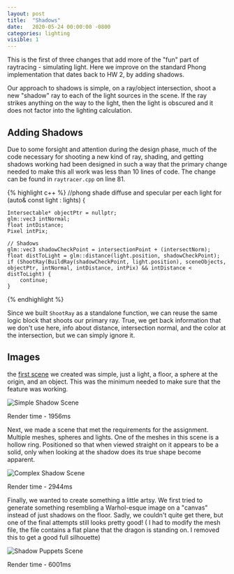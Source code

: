 ```yaml
---
layout: post
title:  "Shadows"
date:   2020-05-24 00:00:00 -0800
categories: lighting 
visible: 1
---
```


This is the first of three changes that add more of the "fun" part of raytracing - simulating light. Here we improve on the standard Phong implementation that dates back to HW 2, by adding shadows. 

Our approach to shadows is simple, on a ray/object intersection, shoot a new "shadow" ray to each of the light sources in the scene. If the ray strikes anything on the way to the light, then the light is obscured and it does not factor into the lighting calculation. 

## Adding Shadows

Due to some forsight and attention during the design phase, much of the code necessary for shooting a new kind of ray, shading, and getting shadows working had been designed in such a way that the primary change needed to make this all work was less than 10 lines of code. The change can be found in `raytracer.cpp` on line 81.

{% highlight c++ %}
//phong shade diffuse and specular per each light
for (auto& const light : lights) {

    Intersectable* objectPtr = nullptr;
    glm::vec3 intNormal;
    float intDistance;
    Pixel intPix;

    // Shadows
    glm::vec3 shadowCheckPoint = intersectionPoint + (intersectNorm);
    float distToLight = glm::distance(light.position, shadowCheckPoint);
    if (ShootRay(BuildRay(shadowCheckPoint, light.position), sceneObjects, objectPtr, intNormal, intDistance, intPix) && intDistance < distToLight) {
        continue;
    }
{% endhighlight %} 

Since we built `ShootRay` as a standalone function, we can reuse the same logic block that shoots our primary ray. True, we get back information that we don't use here, info about distance, intersection normal, and the color at the intersection, but we can simply ignore it.

## Images
the [first scene]() we created was simple, just a light, a floor, a sphere at the origin,  and an object. This was the minimum needed to make sure that the feature was working. 

![Simple Shadow Scene](/cs636-advanced-rendering-techniques/images/HW_5/single-shadow.png)

Render time - 1956ms

Next, we made a scene that met the requirements for the assignment. Multiple meshes, spheres and lights. One of the meshes in this scene is a hollow ring. Positioned so that when viewed straight on it appears to be a solid, only when looking at the shadow does its true shape become apparent. 

![Complex Shadow Scene](/cs636-advanced-rendering-techniques/images/HW_5/complex-shadow.png)

Render time - 2944ms

Finally, we wanted to create something a little artsy. We first tried to generate something resembling a Warhol-esque image on a "canvas" instead of just shadows on the floor. Sadly, we couldn't quite get there, but one of the final attempts still looks pretty good! ( I had to modify the mesh file, the file contains a flat plane that the dragon is standing on. I removed this to get a good full silhouette)

![Shadow Puppets Scene](/cs636-advanced-rendering-techniques/images/HW_5/shadow-puppets.png)

Render time - 6001ms
